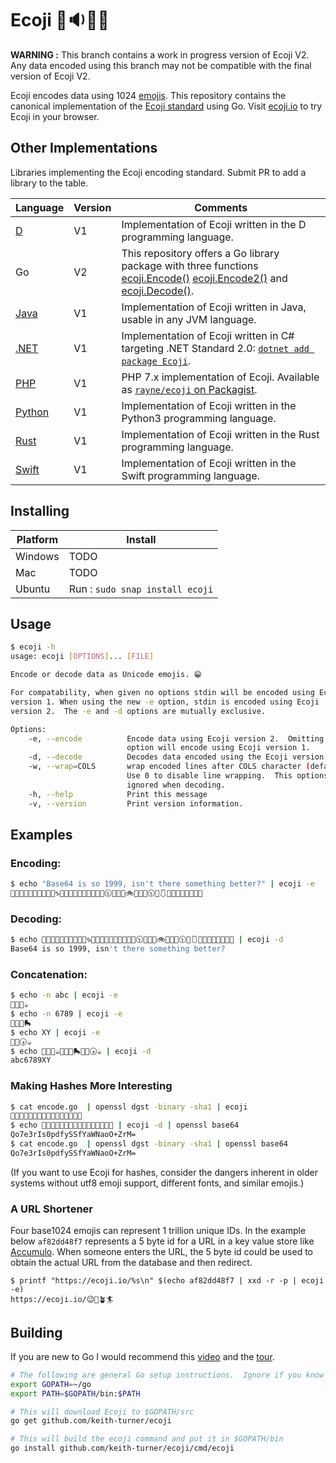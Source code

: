 # Ecoji 🏣🔉🦐🔼

**WARNING :** This branch contains a work in progress version of Ecoji V2. Any data encoded using this branch may not be compatible with the final version of Ecoji V2.

Ecoji encodes data using 1024 [emojis][emoji]. This repository contains the canonical implementation of the [Ecoji standard](docs/encoding.md) using Go.  Visit [ecoji.io](https://ecoji.io) to try Ecoji in your browser.

## Other Implementations

Libraries implementing the Ecoji encoding standard. Submit PR to add a library to the table.

| Language | Version | Comments |
|----------| ------- | -------- |
| [D](https://github.com/ohdatboi/ecoji-d) | V1 | Implementation of Ecoji written in the D programming language. |
| Go | V2 | This repository offers a Go library package with three functions [ecoji.Encode()](encode.go) [ecoji.Encode2()](encode.go) and [ecoji.Decode()](decode.go). |
| [Java](https://github.com/netvl/ecoji-java) | V1 | Implementation of Ecoji written in Java, usable in any JVM language. |
| [.NET](https://github.com/abock/dotnet-ecoji) | V1 | Implementation of Ecoji written in C# targeting .NET Standard 2.0: [`dotnet add package Ecoji`](https://www.nuget.org/packages/Ecoji). |
| [PHP](https://github.com/Rayne/ecoji-php) | V1 | PHP 7.x implementation of Ecoji. Available as [`rayne/ecoji` on Packagist](https://packagist.org/packages/rayne/ecoji). |
| [Python](https://github.com/mecforlove/ecoji-py) | V1 | Implementation of Ecoji written in the Python3 programming language. |
| [Rust](https://github.com/netvl/ecoji.rs) | V1 | Implementation of Ecoji written in the Rust programming language. |
| [Swift](https://github.com/Robindiddams/ecoji-swift) | V1 | Implementation of Ecoji written in the Swift programming language. |

## Installing

| Platform | Install |
| -------- | ------- |
| Windows | TODO |
| Mac | TODO |
| Ubuntu | Run : `sudo snap install ecoji` |

## Usage

```bash
$ ecoji -h
usage: ecoji [OPTIONS]... [FILE]

Encode or decode data as Unicode emojis. 😁

For compatability, when given no options stdin will be encoded using Ecoji 
version 1. When using the new -e option, stdin is encoded using Ecoji 
version 2.  The -e and -d options are mutually exclusive.

Options:
    -e, --encode          Encode data using Ecoji version 2.  Omitting this
                          option will encode using Ecoji version 1.
    -d, --decode          Decodes data encoded using the Ecoji version 1 or 2 standard.
    -w, --wrap=COLS       wrap encoded lines after COLS character (default 76).
                          Use 0 to disable line wrapping.  This options is
                          ignored when decoding.
    -h, --help            Print this message
    -v, --version         Print version information.
```

## Examples

### Encoding:

```bash
$ echo "Base64 is so 1999, isn't there something better?" | ecoji -e
🧛📩🎦🐇🧋📘🔯🚜💞😽♑🐊🎱🥁🚄🌱💞😭💮✨💢🕥🐭🧿🍉🚲🦑🐶💢🕥🔮🩱🍉📸🐮🌼👦🚟🥴📑
```

### Decoding:

```bash
$ echo 🧛📩🎦🐇🧋📘🔯🚜💞😽♑🐊🎱🥁🚄🌱💞😭💮✨💢🕥🐭🧿🍉🚲🦑🐶💢🕥🔮🩱🍉📸🐮🌼👦🚟🥴📑 | ecoji -d
Base64 is so 1999, isn't there something better?
```

### Concatenation:

```bash
$ echo -n abc | ecoji -e
👖📸🎈☕
$ echo -n 6789 | ecoji -e
🎥🤠📠🛼
$ echo XY | ecoji -e
🐲👡🕟☕
$ echo 👖📸🎈☕🎥🤠📠🛼🐲👡🕟☕ | ecoji -d
abc6789XY
```

### Making Hashes More Interesting

```bash
$ cat encode.go  | openssl dgst -binary -sha1 | ecoji
🧜🎺🥧🗽🍻🏺💨🥿🍚📇🌱👞👻🌁🥉🗾
$ echo 🧜🎺🥧🗽🍻🏺💨🥿🍚📇🌱👞👻🌁🥉🗾 | ecoji -d | openssl base64
Qo7e3rIs0pdfySSfYaWNaoO+ZrM=
$ cat encode.go  | openssl dgst -binary -sha1 | openssl base64
Qo7e3rIs0pdfySSfYaWNaoO+ZrM=
```

(If you want to use Ecoji for hashes, consider the dangers inherent in older systems without utf8 emoji support, different fonts, and similar emojis.)

### A URL Shortener

Four base1024 emojis can represent 1 trillion unique IDs.  In the example below `af82dd48f7` represents a 5 byte id for a URL in a key value store like [Accumulo](https://accumulo.apache.org).  When someone enters the URL, the 5 byte id could be used to obtain the actual URL from the database and then redirect.

```
$ printf "https://ecoji.io/%s\n" $(echo af82dd48f7 | xxd -r -p | ecoji -e)
https://ecoji.io/😉🥸🪴🏄
```

## Building

If you are new to Go I would recommend this [video] and the [tour].

```bash
# The following are general Go setup instructions.  Ignore if you know Go, I am new to it.
export GOPATH=~/go
export PATH=$GOPATH/bin:$PATH

# This will download Ecoji to $GOPATH/src
go get github.com/keith-turner/ecoji

# This will build the ecoji command and put it in $GOPATH/bin
go install github.com/keith-turner/ecoji/cmd/ecoji
```

[emoji]: https://unicode.org/emoji/
[video]: https://www.youtube.com/watch?v=XCsL89YtqCs
[tour]: https://tour.golang.org/welcome/1
